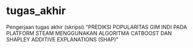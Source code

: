 # tugas_akhir
Pengerjaan tugas akhir (skripsi) "PREDIKSI POPULARITAS GIM INDI PADA PLATFORM STEAM MENGGUNAKAN ALGORITMA CATBOOST DAN SHAPLEY ADDITIVE EXPLANATIONS (SHAP)"
